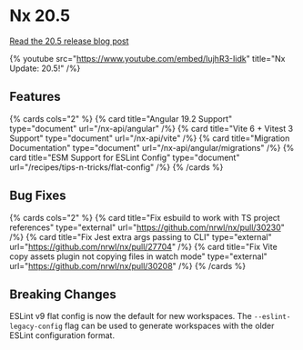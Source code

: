 # Nx 20.5

[Read the 20.5 release blog post](/blog/nx-update-20-5)

{% youtube
src="https://www.youtube.com/embed/IujhR3-Iidk"
title="Nx Update: 20.5!"
/%}

## Features

{% cards cols="2" %}
{% card title="Angular 19.2 Support" type="document" url="/nx-api/angular" /%}
{% card title="Vite 6 + Vitest 3 Support" type="document" url="/nx-api/vite" /%}
{% card title="Migration Documentation" type="document" url="/nx-api/angular/migrations" /%}
{% card title="ESM Support for ESLint Config" type="document" url="/recipes/tips-n-tricks/flat-config" /%}
{% /cards %}

## Bug Fixes

{% cards cols="2" %}
{% card title="Fix esbuild to work with TS project references" type="external" url="https://github.com/nrwl/nx/pull/30230" /%}
{% card title="Fix Jest extra args passing to CLI" type="external" url="https://github.com/nrwl/nx/pull/27704" /%}
{% card title="Fix Vite copy assets plugin not copying files in watch mode" type="external" url="https://github.com/nrwl/nx/pull/30208" /%}
{% /cards %}

## Breaking Changes

ESLint v9 flat config is now the default for new workspaces. The `--eslint-legacy-config` flag can be used to generate workspaces with the older ESLint configuration format.
